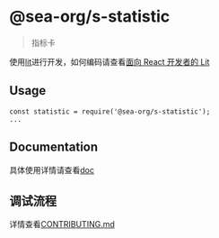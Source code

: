 # @sea-org/s-statistic

> 指标卡

使用[lit](https://lit.dev)进行开发，如何编码请查看[面向 React 开发者的 Lit](https://codelabs.developers.google.com/codelabs/lit-2-for-react-devs?hl=zh-cn#0)

## Usage

```
const statistic = require('@sea-org/s-statistic');
...
```

## Documentation

具体使用详情请查看[doc](./docs/statistic.md)

## 调试流程

详情查看[CONTRIBUTING.md](./CONTRIBUTING.md)
